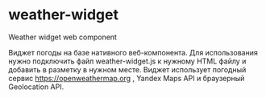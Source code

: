 # weather-widget
Weather widget web component

Виджет погоды на базе нативного веб-компонента. Для использования нужно подключить файл weather-widget.js к нужному HTML файлу и добавить <weather-widget></weather-widget> в разметку в нужном месте. Виджет использует погодный сервис https://openweathermap.org , Yandex Maps API и браузерный Geolocation API.
